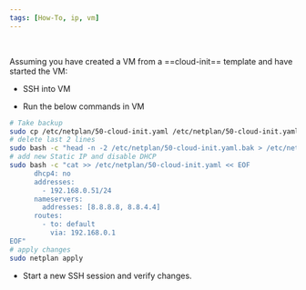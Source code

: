 ```yaml
---
tags: [How-To, ip, vm]
---
```


</br>


Assuming you have created a VM from a ==cloud-init== template and have started the VM:

- SSH into VM

- Run the below commands in VM

```bash ln:False
# Take backup
sudo cp /etc/netplan/50-cloud-init.yaml /etc/netplan/50-cloud-init.yaml.bak
# delete last 2 lines
sudo bash -c "head -n -2 /etc/netplan/50-cloud-init.yaml.bak > /etc/netplan/50-cloud-init.yaml"
# add new Static IP and disable DHCP
sudo bash -c "cat >> /etc/netplan/50-cloud-init.yaml << EOF
      dhcp4: no
      addresses:
        - 192.168.0.51/24
      nameservers:
        addresses: [8.8.8.8, 8.8.4.4]
      routes:
        - to: default
          via: 192.168.0.1
EOF"
# apply changes
sudo netplan apply
```

- Start a new SSH session and verify changes.
